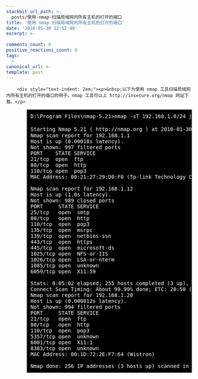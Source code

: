 ```yaml
---
stackbit_url_path: >-
  posts/使用-nmap-扫描局域网内所有主机的打开的端口
title: '使用 nmap 扫描局域网内所有主机的打开的端口'
date: '2010-01-30 12:52:40'
excerpt: >-
  
comments_count: 0
positive_reactions_count: 0
tags: 
  - 
canonical_url: >-
template: post
---
```


        <div style="text-indent: 2em;"><p>&nbsp;以下为使用 nmap 工具扫描局域网内所有主机的打开的端口的例子。nmap 工具可以上 http://insecure.org/nmap 网站下载。</p>
<pre style="text-indent: 0; padding: 10px; background-color: black; color: white; margin-left: 4em;">D:\Program Files\nmap-5.21&gt;nmap -sT 192.168.1.0/24 | more

Starting Nmap 5.21 ( http://nmap.org ) at 2010-01-30 20:45 中国标准时间
Nmap scan report for 192.168.1.1
Host is up (0.00018s latency).
Not shown: 997 filtered ports
PORT    STATE SERVICE
21/tcp  open  ftp
80/tcp  open  http
110/tcp open  pop3
MAC Address: 00:21:27:29:D0:F0 (Tp-link Technology Co.)

Nmap scan report for 192.168.1.12
Host is up (1.0s latency).
Not shown: 989 closed ports
PORT     STATE SERVICE
25/tcp   open  smtp
80/tcp   open  http
110/tcp  open  pop3
135/tcp  open  msrpc
139/tcp  open  netbios-ssn
443/tcp  open  https
445/tcp  open  microsoft-ds
1025/tcp open  NFS-or-IIS
1026/tcp open  LSA-or-nterm
1085/tcp open  unknown
6059/tcp open  X11:59

Stats: 0:05:02 elapsed; 255 hosts completed (3 up), 1 undergoing Connect Scan
Connect Scan Timing: About 99.99% done; ETC: 20:50 (0:00:00 remaining)
Nmap scan report for 192.168.1.20
Host is up (0.000012s latency).
Not shown: 994 filtered ports
PORT     STATE SERVICE
21/tcp   open  ftp
80/tcp   open  http
110/tcp  open  pop3
5357/tcp open  unknown
6001/tcp open  X11:1
8383/tcp open  unknown
MAC Address: 00:1D:72:2E:F7:64 (Wistron)

Nmap done: 256 IP addresses (3 hosts up) scanned in 302.77 seconds
</pre></div>
      